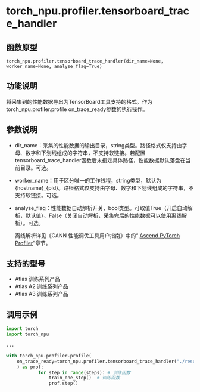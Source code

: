 # torch_npu.profiler.tensorboard_trace_handler

## 函数原型

```
torch_npu.profiler.tensorboard_trace_handler(dir_name=None, worker_name=None, analyse_flag=True)
```

## 功能说明

将采集到的性能数据导出为TensorBoard工具支持的格式。作为torch_npu.profiler.profile on_trace_ready参数的执行操作。

## 参数说明

- dir_name：采集的性能数据的输出目录，string类型。路径格式仅支持由字母、数字和下划线组成的字符串，不支持软链接。若配置tensorboard_trace_handler函数后未指定具体路径，性能数据默认落盘在当前目录。可选。
- worker_name：用于区分唯一的工作线程，string类型，默认为\{hostname\}_\{pid\}。路径格式仅支持由字母、数字和下划线组成的字符串，不支持软链接。可选。
- analyse_flag：性能数据自动解析开关，bool类型。可取值True（开启自动解析，默认值）、False（关闭自动解析，采集完后的性能数据可以使用离线解析）。可选。

    离线解析详见《CANN 性能调优工具用户指南》中的“
<a href="https://www.hiascend.com/document/detail/zh/canncommercial/82RC1/devaids/Profiling/atlasprofiling_16_0033.html">Ascend PyTorch Profiler</a>”章节。

## 支持的型号

- <term>Atlas 训练系列产品</term>
- <term>Atlas A2 训练系列产品</term>
- <term>Atlas A3 训练系列产品</term>

## 调用示例

```python
import torch
import torch_npu

...

with torch_npu.profiler.profile(
    on_trace_ready=torch_npu.profiler.tensorboard_trace_handler("./result")
    ) as prof:
            for step in range(steps): # 训练函数
                train_one_step()  # 训练函数
                prof.step()
```

